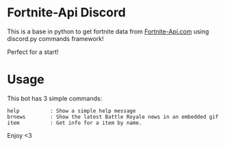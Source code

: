 # Fortnite-Api Discord
This is a base in python to get fortnite data from [Fortnite-Api.com](https://fortnite-api.com/) using discord.py commands framework!

Perfect for a start!

# Usage
This bot has 3 simple commands:
```
help          : Show a simple help message
brnews        : Show the latest Battle Royale news in an embedded gif
item          : Get info for a item by name.
```
Enjoy <3